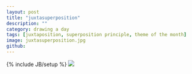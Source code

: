 ```yaml
---
layout: post
title: "juxtasuperposition"
description: ""
category: drawing a day
tags: [juxtaposition, superposition principle, theme of the month]
image: juxtasuperposition.jpg
github: 
---
```

{% include JB/setup %}
<img src="/images/juxtasuperposition.jpg">
